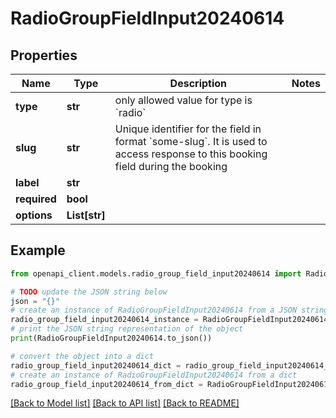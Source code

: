 # RadioGroupFieldInput20240614


## Properties

Name | Type | Description | Notes
------------ | ------------- | ------------- | -------------
**type** | **str** | only allowed value for type is &#x60;radio&#x60; | 
**slug** | **str** | Unique identifier for the field in format &#x60;some-slug&#x60;. It is used to access response to this booking field during the booking | 
**label** | **str** |  | 
**required** | **bool** |  | 
**options** | **List[str]** |  | 

## Example

```python
from openapi_client.models.radio_group_field_input20240614 import RadioGroupFieldInput20240614

# TODO update the JSON string below
json = "{}"
# create an instance of RadioGroupFieldInput20240614 from a JSON string
radio_group_field_input20240614_instance = RadioGroupFieldInput20240614.from_json(json)
# print the JSON string representation of the object
print(RadioGroupFieldInput20240614.to_json())

# convert the object into a dict
radio_group_field_input20240614_dict = radio_group_field_input20240614_instance.to_dict()
# create an instance of RadioGroupFieldInput20240614 from a dict
radio_group_field_input20240614_from_dict = RadioGroupFieldInput20240614.from_dict(radio_group_field_input20240614_dict)
```
[[Back to Model list]](../README.md#documentation-for-models) [[Back to API list]](../README.md#documentation-for-api-endpoints) [[Back to README]](../README.md)


